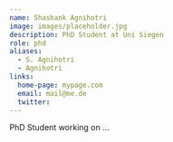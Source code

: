 ```yaml
---
name: Shashank Agnihotri
image: images/placeholder.jpg
description: PhD Student at Uni Siegen
role: phd
aliases:
  - S. Agnihotri
  - Agnihotri
links:
  home-page: mypage.com
  email: mail@me.de
  twitter: 
---
```


PhD Student working on ...

